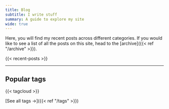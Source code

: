 ```yaml
---
title: Blog
subtitle: I write stuff
summary: A guide to explore my site
wide: true
---
```


Here, you will find my recent posts across different categories. If you would like to see a list of all the posts on this site, head to the [archive]({{< ref "/archive" >}}).

{{< recent-posts >}}

---

## Popular tags

{{< tagcloud >}}

[See all tags &#8594;]({{< ref "/tags" >}})
